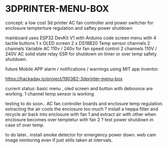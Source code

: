 # 3DPRINTER-MENU-BOX

concept: a low cost 3d printer AC fan controller and power switcher for enclosure tempterture regulation and saftey power shutdown 

mainboard uses ESP32 DevKit V1 with Arduino code
screen menu with 4 tactile buttons
1 x OLED screen
2 x DS18B20 Temp sensor channels
2 channels Variable AC 110v / 240v for fan speed control
2 channels 110V / 240V AC solid state relay SSR for shutdown on timer or over temp safety shutdown.

future Mobile APP alarm / notifications / warnings using MIT app inventor.

https://hackaday.io/project/190382-3dprinter-menu-box

current status:
basic menu , oled screen and button with debounce are working.
1 channel temp sensor is working

testing to do soon..
AC fan controller boards and enclosure temp regulation.
extracting the air cools the enclosure too much ?
install a heppa filter and recycle air back into enclosure with fan 1 and extract air with other
when enclosure becomes over temptetur with fan 2 ? 
test power shutdown in case of over temp.

to do later..
install smoke detector for emergency power down.
web cam image minitoring even if just stills taken at intervals.

